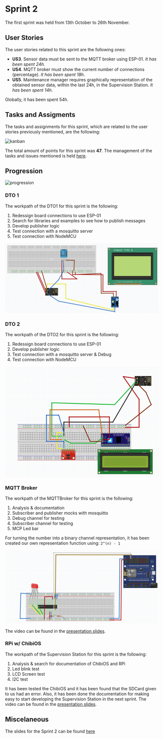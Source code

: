# Sprint 2

The first sprint was held from 13th October to 26th November.

## User Stories

The user stories related to this sprint are the following ones:

- **US3**. Sensor data must be sent to the MQTT broker using ESP-01. *It has been spent 24h*.
- **US4**. MQTT broker must show the current number of connections (percentage). *It has been spent 18h*.
- **US5**. Maintenance manager requires graphically representation of the obtained sensor data, within the last 24h, in the Supervision Station. *It has been spent 14h*.

Globally, it has been spent 54h.

## Tasks and Assigments

The tasks and assignments for this sprint, which are related to the user stories previously mentioned, are the following:

![kanban](../../img/kanban2.png)

The total amount of points for this sprint was **47**. The management of the tasks and issues mentioned is held [here](https://github.com/users/Oriolac/projects/1/).

## Progression

![progression](../img/progressionsprint2.png)

### DTO 1

The workpath of the DTO1 for this sprint is the following:

1. Redessign board connections to use ESP-01
2. Search for libraries and examples to see how to publish messages 
3. Develop publisher logic
4. Test connection with a mosquitto server
5. Test connection with NodeMCU

![frizzingDTO1](../img/dto1-bad-frizzing.png)

### DTO 2

The workpath of the DTO2 for this sprint is the following:

1. Redessign board connections to use ESP-01
2. Develop publisher logic
3. Test connection with a mosquitto server & Debug
4. Test connection with NodeMCU

![frizzingDTO1](../img/dto2-bad-frizzing.png)


### MQTT Broker

The workpath of the MQTTBroker for this sprint is the following:

1. Analysis & documentation
2. Subscriber and publisher mocks with mosquitto
3. Debug channel for testing
4. Subscriber channel for testing
5. MCP Led bar

For turning the number into a binary channel representation, it has been created our own representation function using: `2^(n) - 1`

![frizzingDTO1](../img/mqtt-bad-frizzing.png)

The video can be found in the [presentation slides](#miscelaneous).

### RPi w/ ChibiOS

The workpath of the Supervision Station for this sprint is the following:

1. Analysis & search for documentation of ChibiOS and RPi
2. Led blink test
3. LCD Screen test
4. I2C test

It has been tested the ChibiOS and it has been found that the SDCard given to us had an error. Also, it has been done the documentation for making easy to start developing the Supervision Station in the next sprint. The video can be found in the [presentation slides](#miscelaneous).


## Miscelaneous

The slides for the Sprint 2 can be found [here](https://docs.google.com/presentation/d/1AQJoerh7DT9Wxh1N1sOndmkQTvIrPiEeq6F_IczKm0E/edit?usp=sharing)

